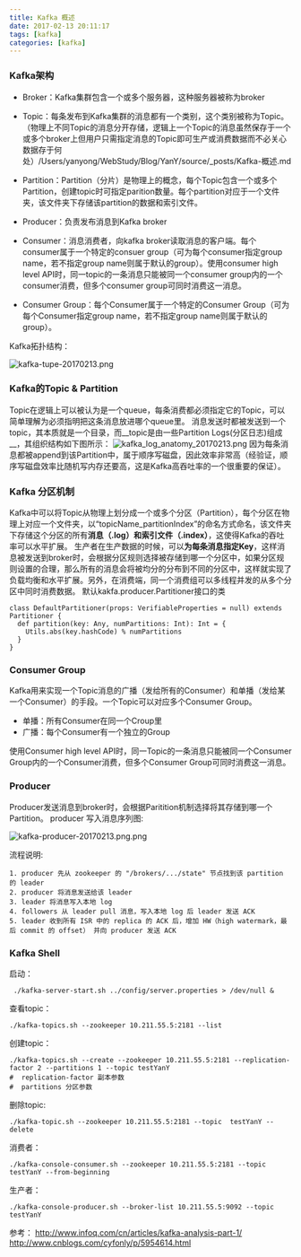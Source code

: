```yaml
---
title: Kafka 概述
date: 2017-02-13 20:11:17
tags: [kafka]
categories: [kafka]
---
```

### Kafka架构
* Broker：Kafka集群包含一个或多个服务器，这种服务器被称为broker
* Topic：每条发布到Kafka集群的消息都有一个类别，这个类别被称为Topic。（物理上不同Topic的消息分开存储，逻辑上一个Topic的消息虽然保存于一个或多个broker上但用户只需指定消息的Topic即可生产或消费数据而不必关心数据存于何处）/Users/yanyong/WebStudy/Blog/YanY/source/_posts/Kafka-概述.md

* Partition：Partition（分片）是物理上的概念，每个Topic包含一个或多个Partition，创建topic时可指定parition数量。每个partition对应于一个文件夹，该文件夹下存储该partition的数据和索引文件。
* Producer：负责发布消息到Kafka broker
* Consumer：消息消费者，向kafka broker读取消息的客户端。每个consumer属于一个特定的consuer group（可为每个consumer指定group name，若不指定group name则属于默认的group）。使用consumer high level API时，同一topic的一条消息只能被同一个consumer group内的一个consumer消费，但多个consumer group可同时消费这一消息。
* Consumer Group：每个Consumer属于一个特定的Consumer Group（可为每个Consumer指定group name，若不指定group name则属于默认的group）。

Kafka拓扑结构：

![kafka-tupe-20170213.png](http://upload-images.jianshu.io/upload_images/1419542-2deb6eeb9853f960.png?imageMogr2/auto-orient/strip%7CimageView2/2/w/1240)


### Kafka的Topic & Partition
Topic在逻辑上可以被认为是一个queue，每条消费都必须指定它的Topic，可以简单理解为必须指明把这条消息放进哪个queue里。
消息发送时都被发送到一个topic，其本质就是一个目录，而__topic是由一些Partition Logs(分区日志)组成__，其组织结构如下图所示：
![kafka_log_anatomy_20170213.png](http://upload-images.jianshu.io/upload_images/1419542-0da76ff4a59ef941.png?imageMogr2/auto-orient/strip%7CimageView2/2/w/1240)
因为每条消息都被append到该Partition中，属于顺序写磁盘，因此效率非常高（经验证，顺序写磁盘效率比随机写内存还要高，这是Kafka高吞吐率的一个很重要的保证）。

### Kafka 分区机制
Kafka中可以将Topic从物理上划分成一个或多个分区（Partition），每个分区在物理上对应一个文件夹，以“topicName_partitionIndex”的命名方式命名，该文件夹下存储这个分区的所有**消息（.log）**和**索引文件（.index）**，这使得Kafka的吞吐率可以水平扩展。
生产者在生产数据的时候，可以**为每条消息指定Key**，这样消息被发送到broker时，会根据分区规则选择被存储到哪一个分区中，如果分区规则设置的合理，那么所有的消息会将被均分的分布到不同的分区中，这样就实现了负载均衡和水平扩展。另外，在消费端，同一个消费组可以多线程并发的从多个分区中同时消费数据。
默认kakfa.producer.Partitioner接口的类
```
class DefaultPartitioner(props: VerifiableProperties = null) extends Partitioner {
  def partition(key: Any, numPartitions: Int): Int = {
    Utils.abs(key.hashCode) % numPartitions
  }
}
```

### Consumer Group
Kafka用来实现一个Topic消息的广播（发给所有的Consumer）和单播（发给某一个Consumer）的手段。一个Topic可以对应多个Consumer Group。
* 单播：所有Consumer在同一个Croup里
* 广播：每个Consumer有一个独立的Group

使用Consumer high level API时，同一Topic的一条消息只能被同一个Consumer Group内的一个Consumer消费，但多个Consumer Group可同时消费这一消息。

### Producer
Producer发送消息到broker时，会根据Paritition机制选择将其存储到哪一个Partition。
producer 写入消息序列图:

![kafka-producer-20170213.png.png](http://upload-images.jianshu.io/upload_images/1419542-1e171553afe93789.png?imageMogr2/auto-orient/strip%7CimageView2/2/w/1240)

流程说明:
```
1. producer 先从 zookeeper 的 "/brokers/.../state" 节点找到该 partition 的 leader
2. producer 将消息发送给该 leader
3. leader 将消息写入本地 log
4. followers 从 leader pull 消息，写入本地 log 后 leader 发送 ACK
5. leader 收到所有 ISR 中的 replica 的 ACK 后，增加 HW（high watermark，最后 commit 的 offset） 并向 producer 发送 ACK
```

### Kafka Shell
启动：
```
 ./kafka-server-start.sh ../config/server.properties > /dev/null &
```
查看topic：
```
./kafka-topics.sh --zookeeper 10.211.55.5:2181 --list
```
创建topic：
```
./kafka-topics.sh --create --zookeeper 10.211.55.5:2181 --replication-factor 2 --partitions 1 --topic testYanY
#  replication-factor 副本参数
#  partitions 分区参数

```
删除topic:
```
./kafka-topic.sh --zookeeper 10.211.55.5:2181 --topic  testYanY --delete
```
消费者：
```
./kafka-console-consumer.sh --zookeeper 10.211.55.5:2181 --topic testYanY --from-beginning
```
生产者：
```
./kafka-console-producer.sh --broker-list 10.211.55.5:9092 --topic testYanY
```
    

参考：
http://www.infoq.com/cn/articles/kafka-analysis-part-1/
http://www.cnblogs.com/cyfonly/p/5954614.html

